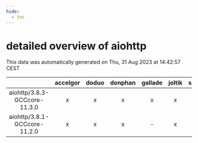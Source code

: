 ```yaml
---
hide:
  - toc
---
```


detailed overview of aiohttp
============================


This data was automatically generated on Thu, 31 Aug 2023 at 14:42:57 CEST  

| |accelgor|doduo|donphan|gallade|joltik|skitty|swalot|victini|
| :---: | :---: | :---: | :---: | :---: | :---: | :---: | :---: | :---: |
|aiohttp/3.8.3-GCCcore-11.3.0|x|x|x|x|x|x|x|x|
|aiohttp/3.8.1-GCCcore-11.2.0|x|x|x|-|x|x|x|x|
